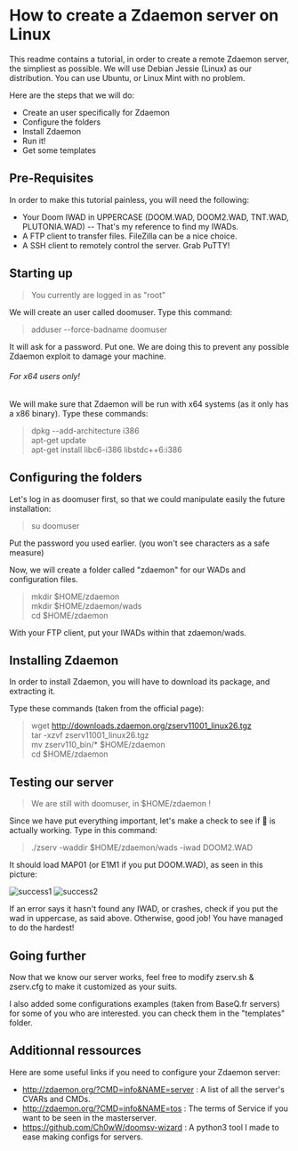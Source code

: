 # How to create a Zdaemon server on Linux

This readme contains a tutorial, in order to create a remote Zdaemon server, the simpliest as possible.
We will use Debian Jessie (Linux) as our distribution. You can use Ubuntu, or Linux Mint with no problem.

Here are the steps that we will do:
- Create an user specifically for Zdaemon
- Configure the folders
- Install Zdaemon
- Run it!
- Get some templates


## Pre-Requisites

In order to make this tutorial painless, you will need the following:
- Your Doom IWAD in UPPERCASE (DOOM.WAD, DOOM2.WAD, TNT.WAD, PLUTONIA.WAD) -- That's my reference to find my IWADs.
- A FTP client to transfer files. FileZilla can be a nice choice.
- A SSH client to remotely control the server. Grab PuTTY!

## Starting up

>You currently are logged in as "root"

We will create an user called doomuser. Type this command:
> adduser --force-badname doomuser 

It will ask for a password. Put one. 
We are doing this to prevent any possible Zdaemon exploit to damage your machine. 

###### For x64 users only!
We will make sure that Zdaemon will be run with x64 systems (as it only has a x86 binary). Type these commands:
> dpkg --add-architecture i386<br />
apt-get update<br />
apt-get install libc6-i386 libstdc++6:i386

## Configuring the folders

Let's log in as doomuser first, so that we could manipulate easily the future installation:

> su doomuser

Put the password you used earlier. (you won't see characters as a safe measure)

Now, we will create a folder called "zdaemon" for our WADs and configuration files.

> mkdir $HOME/zdaemon <br />
mkdir $HOME/zdaemon/wads <br />
cd $HOME/zdaemon

With your FTP client, put your IWADs within that zdaemon/wads.

## Installing Zdaemon

In order to install Zdaemon, you will have to download its package, and extracting it.

Type these commands (taken from the official page):
> wget http://downloads.zdaemon.org/zserv11001_linux26.tgz<br />
tar -xzvf zserv11001_linux26.tgz <br />
mv zserv110_bin/* $HOME/zdaemon<br />
cd $HOME/zdaemon

## Testing our server

> We are still with doomuser, in $HOME/zdaemon !

Since we have put everything important, let's make a check to see if  is actually working. Type in this command:
> ./zserv -waddir $HOME/zdaemon/wads -iwad DOOM2.WAD

It should load MAP01 (or E1M1 if you put DOOM.WAD), as seen in this picture:

![success1](https://raw.githubusercontent.com/Ch0wW/gameserver-cfg/master/doom/zdaemon/images/consolesuccess.PNG)
![success2](https://raw.githubusercontent.com/Ch0wW/gameserver-cfg/master/doom/zdaemon/images/mastersuccess.png)

If an error says it hasn't found any IWAD, or crashes, check if you put the wad in uppercase, as said above. Otherwise, good job! You have managed to do the hardest!

## Going further

Now that we know our server works, feel free to modify zserv.sh & zserv.cfg to make it customized as your suits.

I also added some configurations examples (taken from BaseQ.fr servers) for some of you who are interested. you can check them in the "templates" folder.

## Additionnal ressources

Here are some useful links if you need to configure your Zdaemon server:
- http://zdaemon.org/?CMD=info&NAME=server : A list of all the server's CVARs and CMDs.
- http://zdaemon.org/?CMD=info&NAME=tos : The terms of Service if you want to be seen in the masterserver.
- https://github.com/Ch0wW/doomsv-wizard : A python3 tool I made to ease making configs for servers.
